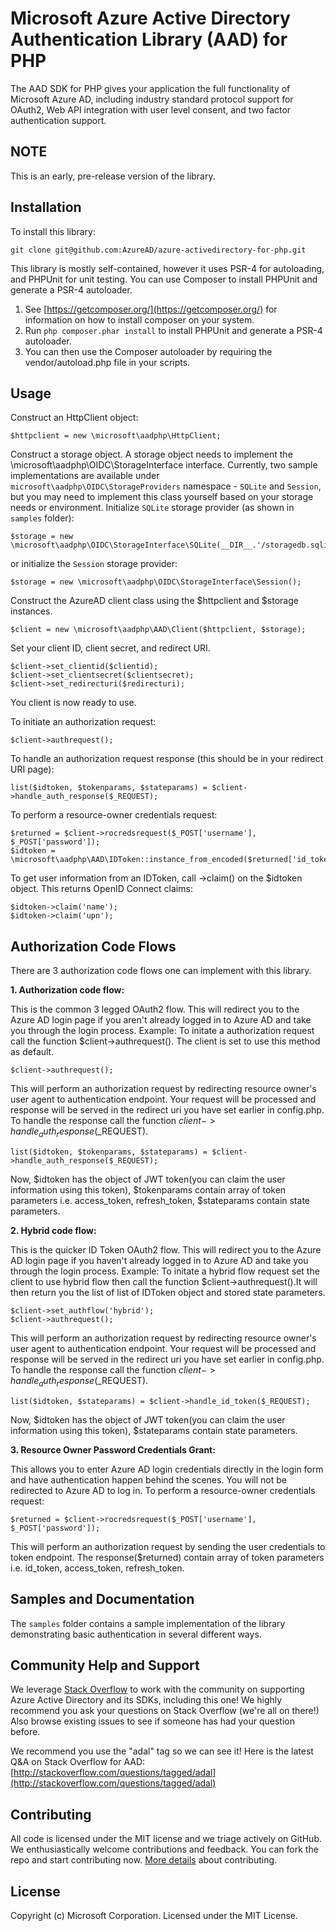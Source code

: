 # Microsoft Azure Active Directory Authentication Library (AAD) for PHP
The AAD SDK for PHP gives your application the full functionality of Microsoft Azure AD, including industry standard protocol support for OAuth2, Web API integration with user level consent, and two factor authentication support.

## NOTE
This is an early, pre-release version of the library.

## Installation
To install this library:
```
git clone git@github.com:AzureAD/azure-activedirectory-for-php.git
```

This library is mostly self-contained, however it uses PSR-4 for autoloading, and PHPUnit for unit testing. You can use Composer to install PHPUnit and generate a PSR-4 autoloader.

1. See [https://getcomposer.org/](https://getcomposer.org/) for information on how to install composer on your system.
2. Run ```php composer.phar install``` to install PHPUnit and generate a PSR-4 autoloader.
3. You can then use the Composer autoloader by requiring the vendor/autoload.php file in your scripts.

## Usage
Construct an HttpClient object:
```
$httpclient = new \microsoft\aadphp\HttpClient;
```
Construct a storage object. A storage object needs to implement the \microsoft\aadphp\OIDC\StorageInterface interface. Currently, two sample implementations are available under `microsoft\aadphp\OIDC\StorageProviders` namespace - `SQLite` and `Session`, but you may need to implement this class yourself based on your storage needs or environment.
Initialize `SQLite` storage provider (as shown in `samples` folder):
```
$storage = new \microsoft\aadphp\OIDC\StorageInterface\SQLite(__DIR__.'/storagedb.sqlite');
```
or initialize the `Session` storage provider:
```
$storage = new \microsoft\aadphp\OIDC\StorageInterface\Session();
```
Construct the AzureAD client class using the $httpclient and $storage instances.
```
$client = new \microsoft\aadphp\AAD\Client($httpclient, $storage);
```
Set your client ID, client secret, and redirect URI.
```
$client->set_clientid($clientid);
$client->set_clientsecret($clientsecret);
$client->set_redirecturi($redirecturi);
```

You client is now ready to use.

To initiate an authorization request:
```
$client->authrequest();
```

To handle an authorization request response (this should be in your redirect URI page):
```
list($idtoken, $tokenparams, $stateparams) = $client->handle_auth_response($_REQUEST);
```

To perform a resource-owner credentials request:
```
$returned = $client->rocredsrequest($_POST['username'], $_POST['password']);
$idtoken = \microsoft\aadphp\AAD\IDToken::instance_from_encoded($returned['id_token']);
```

To get user information from an IDToken, call ->claim() on the $idtoken object. This returns OpenID Connect claims:
```
$idtoken->claim('name');
$idtoken->claim('upn');
```
## Authorization Code Flows
  There are 3 authorization code flows one can implement with this library. 

**1. Authorization code flow:**

  This is the common 3 legged OAuth2 flow. This will redirect you to the Azure AD login page if you aren't already logged in to Azure AD and take you through the login process.
  Example:
  To initate a authorization request call the function $client->authrequest(). The client is set to use this method as default.
```
$client->authrequest();
```
  This will perform an authorization request by redirecting resource owner's user agent to authentication endpoint. Your request will be processed and response will be served in the redirect uri you have set earlier in config.php.
  To handle the response call the function $client->handle_auth_response($_REQUEST).
```
list($idtoken, $tokenparams, $stateparams) = $client->handle_auth_response($_REQUEST);
```
  Now, $idtoken has the object of JWT token(you can claim the user information using this token), $tokenparams contain array of token parameters i.e. access_token, refresh_token, $stateparams contain state parameters.

**2. Hybrid code flow:**

  This is the quicker ID Token OAuth2 flow. This will redirect you to the Azure AD login page if you haven't already logged in to Azure AD and take you through the login process.
  Example:
  To initate a hybrid flow request set the client to use hybrid flow then call the function $client->authrequest().It will then return you the list of list of IDToken object and stored state parameters.
```
$client->set_authflow('hybrid');
$client->authrequest();
```
  This will perform an authorization request by redirecting resource owner's user agent to authentication endpoint. Your request will be processed and response will be served in the redirect uri you have set earlier in config.php.
  To handle the response call the function $client->handle_auth_response($_REQUEST).
```
list($idtoken, $stateparams) = $client->handle_id_token($_REQUEST);
```
  Now, $idtoken has the object of JWT token(you can claim the user information using this token), $stateparams contain state parameters.

**3. Resource Owner Password Credentials Grant:**

  This allows you to enter Azure AD login credentials directly in the login form and have authentication happen behind the scenes. You will not be redirected to Azure AD to log in.
  To perform a resource-owner credentials request:
```
$returned = $client->rocredsrequest($_POST['username'], $_POST['password']);
```
  This will perform an authorization request by sending the user credentials to token endpoint. The response($returned) contain array of token parameters i.e. id_token, access_token, refresh_token.

## Samples and Documentation
The `samples` folder contains a sample implementation of the library demonstrating basic authentication in several different ways.

## Community Help and Support
We leverage [Stack Overflow](http://stackoverflow.com/) to work with the community on supporting Azure Active Directory and its SDKs, including this one! We highly recommend you ask your questions on Stack Overflow (we're all on there!) Also browse existing issues to see if someone has had your question before.

We recommend you use the "adal" tag so we can see it! Here is the latest Q&A on Stack Overflow for AAD: [http://stackoverflow.com/questions/tagged/adal](http://stackoverflow.com/questions/tagged/adal)

## Contributing
All code is licensed under the MIT license and we triage actively on GitHub. We enthusiastically welcome contributions and feedback. You can fork the repo and start contributing now. [More details](https://github.com/AzureAD/azure-activedirectory-library-for-php/blob/master/contributing.md) about contributing.

## License
Copyright (c) Microsoft Corporation. Licensed under the MIT License.
